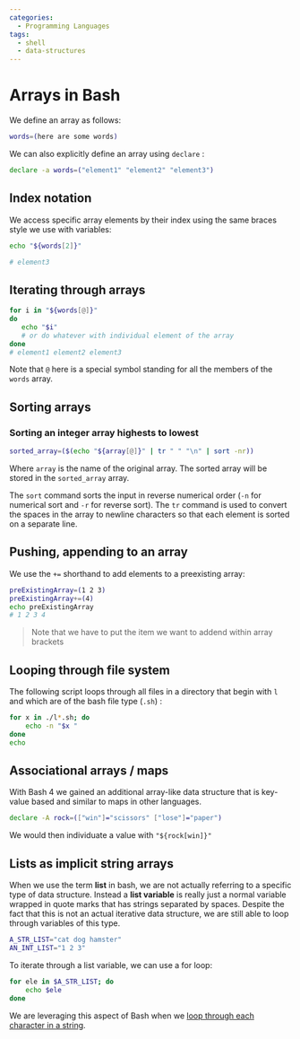 ```yaml
---
categories:
  - Programming Languages
tags:
  - shell
  - data-structures
---
```


# Arrays in Bash

We define an array as follows:

```bash
words=(here are some words)
```

We can also explicitly define an array using `declare` :

```bash
declare -a words=("element1" "element2" "element3")
```

## Index notation

We access specific array elements by their index using the same braces style we use with variables:

```bash
echo "${words[2]}"

# element3
```

## Iterating through arrays

```bash
for i in "${words[@]}"
do
   echo "$i"
   # or do whatever with individual element of the array
done
# element1 element2 element3
```

Note that `@` here is a special symbol standing for all the members of the `words` array.

## Sorting arrays

### Sorting an integer array highests to lowest

```bash
sorted_array=($(echo "${array[@]}" | tr " " "\n" | sort -nr))
```

Where `array` is the name of the original array. The sorted array will be stored in the `sorted_array` array.

The `sort` command sorts the input in reverse numerical order (`-n` for numerical sort and `-r` for reverse sort). The `tr` command is used to convert the spaces in the array to newline characters so that each element is sorted on a separate line.

## Pushing, appending to an array

We use the `+=` shorthand to add elements to a preexisting array:

```bash
preExistingArray=(1 2 3)
preExistingArray+=(4)
echo preExistingArray
# 1 2 3 4

```

> Note that we have to put the item we want to addend within array brackets

## Looping through file system

The following script loops through all files in a directory that begin with `l` and which are of the bash file type (`.sh`) :

```bash
for x in ./l*.sh; do
    echo -n "$x "
done
echo
```

## Associational arrays / maps

With Bash 4 we gained an additional array-like data structure that is key-value based and similar to maps in other languages.

```bash
declare -A rock=(["win"]="scissors" ["lose"]="paper")
```

We would then individuate a value with `"${rock[win]}"`

## Lists as implicit string arrays

When we use the term **list** in bash, we are not actually referring to a specific type of data structure. Instead a **list variable** is really just a normal variable wrapped in quote marks that has strings separated by spaces. Despite the fact that this is not an actual iterative data structure, we are still able to loop through variables of this type.

```bash
A_STR_LIST="cat dog hamster"
AN_INT_LIST="1 2 3"
```

To iterate through a list variable, we can use a for loop:

```bash
for ele in $A_STR_LIST; do
    echo $ele
done
```

We are leveraging this aspect of Bash when we [loop through each character in a string](/Programming_Languages/Shell/Strings_in_bash.md#loop-through-each-character-in-a-string).
